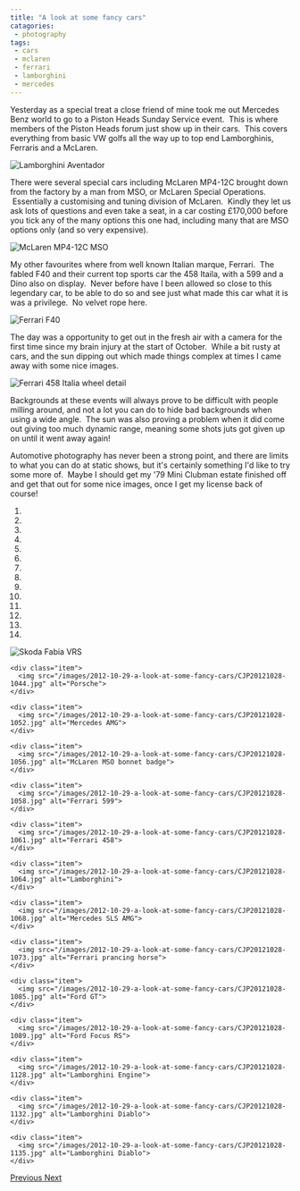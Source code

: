 ```yaml
---
title: "A look at some fancy cars"
catagories:
 - photography
tags:
 - cars
 - mclaren
 - ferrari
 - lamborghini
 - mercedes
---
```

Yesterday as a special treat a close friend of mine took me out Mercedes Benz world to go to a Piston Heads Sunday Service event.  This is where members of the Piston Heads forum just show up in their cars.  This covers everything from basic VW golfs all the way up to top end Lamborghinis, Ferraris and a McLaren.

<img class="padded center"
		alt="Lamborghini Aventador"
		src="/images/2012-10-29-a-look-at-some-fancy-cars/CJP20121028-1064.jpg" />

There were several special cars including McLaren MP4-12C brought down from the factory by a man from MSO, or McLaren Special Operations.  Essentially a customising and tuning division of McLaren.  Kindly they let us ask lots of questions and even take a seat, in a car costing £170,000 before you tick any of the many options this one had, including many that are MSO options only (and so very expensive).

<img class="padded center"
		alt="McLaren MP4-12C MSO"
		src="/images/2012-10-29-a-look-at-some-fancy-cars/CJP20121028-1042.jpg" />

My other favourites where from well known Italian marque, Ferrari.  The fabled F40 and their current top sports car the 458 Itaila, with a 599 and a Dino also on display.  Never before have I been allowed so close to this legendary car, to be able to do so and see just what made this car what it is was a privilege.  No velvet rope here.

<img class="padded center"
		alt="Ferrari F40"
		src="/images/2012-10-29-a-look-at-some-fancy-cars/CJP20121028-1079.jpg" />

The day was a opportunity to get out in the fresh air with a camera for the first time since my brain injury at the start of October.  While a bit rusty at cars, and the sun dipping out which made things complex at times I came away with some nice images.

<img class="padded center"
		alt="Ferrari 458 Italia wheel detail"
		src="/images/2012-10-29-a-look-at-some-fancy-cars/CJP20121028-1070-Edit.jpg" />

Backgrounds at these events will always prove to be difficult with people milling around, and not a lot you can do to hide bad backgrounds when using a wide angle.  The sun was also proving a problem when it did come out giving too much dynamic range, meaning some shots juts got given up on until it went away again!

Automotive photography has never been a strong point, and there are limits to what you can do at static shows, but it's certainly something I'd like to try some more of.  Maybe I should get my '79 Mini Clubman estate finished off and get that out for some nice images, once I get my license back of course!

<div id="carousel-example-generic" class="carousel slide" data-ride="carousel">
  <!-- Indicators -->
  <ol class="carousel-indicators">
    <li data-target="#carousel-example-generic" data-slide-to="0" class="active"></li>
    <li data-target="#carousel-example-generic" data-slide-to="1"></li>
    <li data-target="#carousel-example-generic" data-slide-to="2"></li>
    <li data-target="#carousel-example-generic" data-slide-to="3"></li>
    <li data-target="#carousel-example-generic" data-slide-to="4"></li>
    <li data-target="#carousel-example-generic" data-slide-to="5"></li>
    <li data-target="#carousel-example-generic" data-slide-to="6"></li>
    <li data-target="#carousel-example-generic" data-slide-to="7"></li>
    <li data-target="#carousel-example-generic" data-slide-to="8"></li>
    <li data-target="#carousel-example-generic" data-slide-to="9"></li>
    <li data-target="#carousel-example-generic" data-slide-to="10"></li>
    <li data-target="#carousel-example-generic" data-slide-to="11"></li>
    <li data-target="#carousel-example-generic" data-slide-to="12"></li>
    <li data-target="#carousel-example-generic" data-slide-to="13"></li>
  </ol>

  <!-- Wrapper for slides -->
  <div class="carousel-inner" role="listbox">
    <div class="item active">
      <img src="/images/2012-10-29-a-look-at-some-fancy-cars/CJP20121028-1041.jpg" alt="Skoda Fabia VRS">
    </div>

    <div class="item">
      <img src="/images/2012-10-29-a-look-at-some-fancy-cars/CJP20121028-1044.jpg" alt="Porsche">
    </div>

    <div class="item">
      <img src="/images/2012-10-29-a-look-at-some-fancy-cars/CJP20121028-1052.jpg" alt="Mercedes AMG">
    </div>

    <div class="item">
      <img src="/images/2012-10-29-a-look-at-some-fancy-cars/CJP20121028-1056.jpg" alt="McLaren MSO bonnet badge">
    </div>

    <div class="item">
      <img src="/images/2012-10-29-a-look-at-some-fancy-cars/CJP20121028-1058.jpg" alt="Ferrari 599">
    </div>

    <div class="item">
      <img src="/images/2012-10-29-a-look-at-some-fancy-cars/CJP20121028-1061.jpg" alt="Ferrari 458">
    </div>

    <div class="item">
      <img src="/images/2012-10-29-a-look-at-some-fancy-cars/CJP20121028-1064.jpg" alt="Lamborghini">
    </div>

    <div class="item">
      <img src="/images/2012-10-29-a-look-at-some-fancy-cars/CJP20121028-1068.jpg" alt="Mercedes SLS AMG">
    </div>

    <div class="item">
      <img src="/images/2012-10-29-a-look-at-some-fancy-cars/CJP20121028-1073.jpg" alt="Ferrari prancing horse">
    </div>

    <div class="item">
      <img src="/images/2012-10-29-a-look-at-some-fancy-cars/CJP20121028-1085.jpg" alt="Ford GT">
    </div>

    <div class="item">
      <img src="/images/2012-10-29-a-look-at-some-fancy-cars/CJP20121028-1089.jpg" alt="Ford Focus RS">
    </div>

    <div class="item">
      <img src="/images/2012-10-29-a-look-at-some-fancy-cars/CJP20121028-1128.jpg" alt="Lamborghini Engine">
    </div>

    <div class="item">
      <img src="/images/2012-10-29-a-look-at-some-fancy-cars/CJP20121028-1132.jpg" alt="Lamborghini Diablo">
    </div>

    <div class="item">
      <img src="/images/2012-10-29-a-look-at-some-fancy-cars/CJP20121028-1135.jpg" alt="Lamborghini Diablo">
    </div>

  </div>

  <!-- Controls -->
  <a class="left carousel-control" href="#carousel-example-generic" role="button" data-slide="prev">
    <span class="glyphicon glyphicon-chevron-left" aria-hidden="true"></span>
    <span class="sr-only">Previous</span>
  </a>
  <a class="right carousel-control" href="#carousel-example-generic" role="button" data-slide="next">
    <span class="glyphicon glyphicon-chevron-right" aria-hidden="true"></span>
    <span class="sr-only">Next</span>
  </a>
</div>
